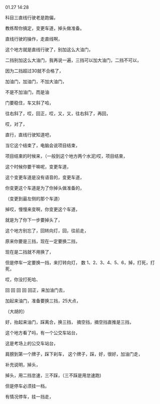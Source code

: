 01.27 14:28

科目三直线行驶老是跑偏，

教练帮你搞定，变更车道，掉头做准备。

直线行驶的操作，走直线啊，

这个地方就是直线行驶了，别加这么大油门，

二挡别加这么大油门，我再说一遍，三挡可以加大油门，二挡不可以，

因为二挡超过30就不合格了，

加油门，加油门，不加大油门，


不是不加油门，而是油


门要稳住，车又斜了哈，



往右斜了，哎，回正，哎，又，又，往右斜了，再回，

哎，对了，

直行，直线行驶知道吧，

当它这个结束了，电脑会说项目结束，

项目结束的时候来，（一般到这个地方两个水泥)哎，项目结束，

这个时候你要干嘛呢，变更车道，

这个变更车道是没有语音的，变更车道，


你变更这个车道是为了你掉头做准备的，


（变更到最左侧的那个车道）


掉哎，慢慢来变啊，你变更这个车道，

就是为了你下一步要掉头了，

这个地方别忘了，回转向灯，回，往前走，

原来你要是三挡，现在一定要换二挡，

现在是二挡就不用换了，

但是停车一定要换一挡，来打转向灯，
数
1、2、3、4、5、6，掉，打死，打死，

哎，你没打死哈、

回 回 回 回  回正，来加油门去，

加起来油门，准备要换三挡，25大点，

（大胡的）

好，抬起来油门，踩离合，换三挡，
摘空挡，摘空挡直推是三挡，

这个地方看了吗，有一个公交车站台，

这是考场上的公交车站台，

肩膀到第一个牌子，踩下刹车，
这个牌子，踩，好，很好，加油门走，


补充说明，掉头，

掉头，用二挡怠速，三不踩，（三不踩是用怠速跑)

但是停车必须挂一档，

有情况停车，挂一挡走，











